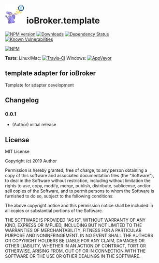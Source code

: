 <h1>
	<img src="admin/template.png" width="64"/>
	ioBroker.template
</h1>

[![NPM version](http://img.shields.io/npm/v/iobroker.template.svg)](https://www.npmjs.com/package/iobroker.template)
[![Downloads](https://img.shields.io/npm/dm/iobroker.template.svg)](https://www.npmjs.com/package/iobroker.template)
[![Dependency Status](https://img.shields.io/david/Author/iobroker.template.svg)](https://david-dm.org/Author/iobroker.template)
[![Known Vulnerabilities](https://snyk.io/test/github/Author/ioBroker.template/badge.svg)](https://snyk.io/test/github/Author/ioBroker.template)

[![NPM](https://nodei.co/npm/iobroker.template.png?downloads=true)](https://nodei.co/npm/iobroker.template/)

**Tests:** Linux/Mac: [![Travis-CI](http://img.shields.io/travis/Author/ioBroker.template/master.svg)](https://travis-ci.org/Author/ioBroker.template)
Windows: [![AppVeyor](https://ci.appveyor.com/api/projects/status/github/Author/ioBroker.template?branch=master&svg=true)](https://ci.appveyor.com/project/Author/ioBroker-template/)

## template adapter for ioBroker

Template for adapter development

## Changelog

### 0.0.1
* (Author) initial release

## License
MIT License

Copyright (c) 2019 Author

Permission is hereby granted, free of charge, to any person obtaining a copy
of this software and associated documentation files (the "Software"), to deal
in the Software without restriction, including without limitation the rights
to use, copy, modify, merge, publish, distribute, sublicense, and/or sell
copies of the Software, and to permit persons to whom the Software is
furnished to do so, subject to the following conditions:

The above copyright notice and this permission notice shall be included in all
copies or substantial portions of the Software.

THE SOFTWARE IS PROVIDED "AS IS", WITHOUT WARRANTY OF ANY KIND, EXPRESS OR
IMPLIED, INCLUDING BUT NOT LIMITED TO THE WARRANTIES OF MERCHANTABILITY,
FITNESS FOR A PARTICULAR PURPOSE AND NONINFRINGEMENT. IN NO EVENT SHALL THE
AUTHORS OR COPYRIGHT HOLDERS BE LIABLE FOR ANY CLAIM, DAMAGES OR OTHER
LIABILITY, WHETHER IN AN ACTION OF CONTRACT, TORT OR OTHERWISE, ARISING FROM,
OUT OF OR IN CONNECTION WITH THE SOFTWARE OR THE USE OR OTHER DEALINGS IN THE
SOFTWARE.